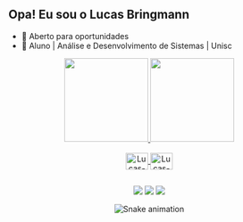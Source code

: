 ## Opa! Eu sou o Lucas Bringmann

- 📌 Aberto para oportunidades
- 📖  Aluno | Análise e Desenvolvimento de Sistemas | Unisc

<div align="center">
  <a href="https://github.com/Lucasbringmann16">
  <img height="150em" src="https://github-readme-stats.vercel.app/api?username=Lucasbringmann16&show_icons=true&theme=algolia&include_all_commits=true&count_private=true"/>
  <img height="150em" src="https://github-readme-stats.vercel.app/api/top-langs/?username=Lucasbringmann16&layout=compact&langs_count=7&theme=algolia"/>
</div>
<div align="center" style="display: inline_block"><br>
  <img align="center" alt="Lucas-Java" height="30" width="40" src="https://img.icons8.com/emoji/48/null/brazil-emoji.png"/>
  <img align="center" alt="Lucas-Java" height="30" width="40" src="https://cdn.jsdelivr.net/gh/devicons/devicon/icons/java/java-plain-wordmark.svg">
</div>

##

<div align="center"> 
  
  <a href="https://instagram.com/b_luucas_/" target="_blank"><img src="https://img.shields.io/badge/-Instagram-%23E4405F?style=for-the-badge&logo=instagram&logoColor=white" target="_blank"></a>
  <a href = "mailto:bringmannlucas@gmail.com"><img src="https://img.shields.io/badge/-Gmail-%23333?style=for-the-badge&logo=gmail&logoColor=white" target="_blank"></a>
  <a href="https://www.linkedin.com/in/lucas-bringmann/" target="_blank"><img src="https://img.shields.io/badge/-LinkedIn-%230077B5?style=for-the-badge&logo=linkedin&logoColor=white" target="_blank"></a> 

  ![Snake animation](https://github.com/Lucasbringmann16/Lucasbringmann16/blob/output/github-contribution-grid-snake.svg)
 
</div>
